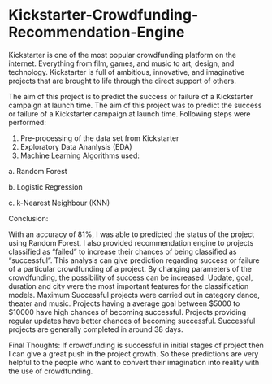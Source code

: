 # Kickstarter-Crowdfunding-Recommendation-Engine
Kickstarter is one of the most popular crowdfunding platform on the internet. Everything from film, games, and music to art, design, and technology. Kickstarter is full of ambitious, innovative, and imaginative projects that are brought to life through the direct support of others.

The aim of this project is to predict the success or failure of a Kickstarter campaign at launch time. The aim of this project was to predict the success or failure of a Kickstarter campaign at launch time. Following steps were performed:

1. Pre-processing of the data set from Kickstarter
2. Exploratory Data Ananlysis (EDA)
3. Machine Learning Algorithms used: 

  a. Random Forest 

  b. Logistic Regression 

  c. k-Nearest Neighbour (KNN)

Conclusion: 

With an accuracy of 81%, I was able to predicted the status of the project using Random Forest. I also provided recommendation engine to projects classified as “failed” to increase their chances of being classified as “successful”. This analysis can give prediction regarding success or failure of a particular crowdfunding of a project. By changing parameters of the crowdfunding, the possibility of success can be increased. Update, goal, duration and city were the most important features for the classification models. Maximum Successful projects were carried out in category dance, theater and music. Projects having a average goal between $5000 to $10000 have high chances of becoming successful. Projects providing regular updates have better chances of becoming successful. Successful projects are generally completed in around 38 days.

Final Thoughts: If crowdfunding is successful in initial stages of project then I can give a great push in the project growth. So these predictions are very helpful to the people who want to convert their imagination into reality with the use of crowdfunding.
